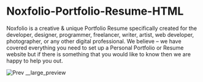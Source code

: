 # Noxfolio-Portfolio-Resume-HTML
Noxfolio is a creative & unique Portfolio Resume specifically created for the developer, designer, programmer, freelancer, writer, artist, web developer, photographer, or any other digital professional. We believe – we have covered everything you need to set up a Personal Portfolio or Resume website but if there is something that you would like to know then we are happy to help you out.

![Prev __large_preview](https://github.com/marcocodeplay/Noxfolio-Portfolio-Resume-HTML/assets/145067902/b4e5d2a5-cbc4-43d2-b1d5-1782cf2ea073)

